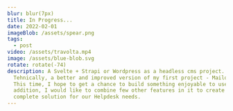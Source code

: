 ```yaml
---
blur: blur(7px)
title: In Progress...
date: 2022-02-01
imageBlob: /assets/spear.png
tags:
  - post
video: /assets/travolta.mp4
image: /assets/blue-blob.svg
rotate: rotate(-74)
description: A Svelte + Strapi or Wordpress as a headless cms project.
  Tehnically, a better and improved version of my first project - MailoMlat.
  This time, I hope to get a chance to build something enjoyable to use. In
  addition, I would like to combine few other features in it to create a
  complete solution for our Helpdesk needs.
---
```

 
